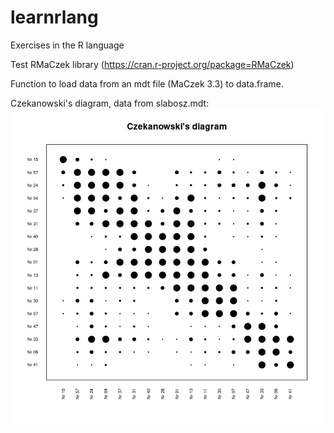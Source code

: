 # learnrlang
Exercises in the R language

Test RMaCzek library (https://cran.r-project.org/package=RMaCzek)

Function to load data from an mdt file (MaCzek 3.3) to data.frame.

Czekanowski's diagram, data from slabosz.mdt:
![Screen](slabosz.png)
